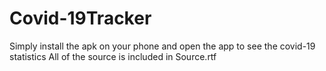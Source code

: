 # Covid-19Tracker

Simply install the apk on your phone and open the app to see the covid-19 statistics
All of the source is included in Source.rtf
